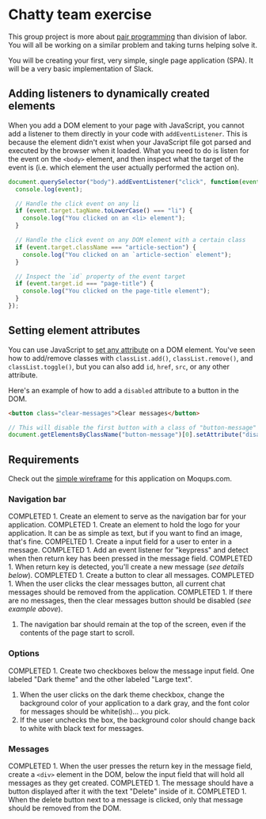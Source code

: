 # Chatty team exercise

This group project is more about [pair programming](http://www.wikihow.com/Pair-Program) than division of labor. You will all be working on a similar problem and taking turns helping solve it.

You will be creating your first, very simple, single page application (SPA). It will be a very basic implementation of Slack.

## Adding listeners to dynamically created elements

When you add a DOM element to your page with JavaScript, you cannot add a listener to them directly in your code with `addEventListener`. This is because the element didn't exist when your JavaScript file got parsed and executed by the browser when it loaded. What you need to do is listen for the event on the `<body>` element, and then inspect what the target of the event is (i.e. which element the user actually performed the action on).

```js
document.querySelector("body").addEventListener("click", function(event) {
  console.log(event);

  // Handle the click event on any li
  if (event.target.tagName.toLowerCase() === "li") {
    console.log("You clicked on an <li> element");
  }

  // Handle the click event on any DOM element with a certain class
  if (event.target.className === "article-section") {
    console.log("You clicked on an `article-section` element");
  }

  // Inspect the `id` property of the event target
  if (event.target.id === "page-title") {
    console.log("You clicked on the page-title element");
  }
});
```

## Setting element attributes

You can use JavaScript to [set any attribute](https://developer.mozilla.org/en-US/docs/Web/API/Element/setAttribute) on a DOM element. You've seen how to add/remove classes with `classList.add()`, `classList.remove()`, and `classList.toggle()`, but you can also add `id`, `href`, `src`, or any other attribute.

Here's an example of how to add a `disabled` attribute to a button in the DOM.

```html
<button class="clear-messages">Clear messages</button>
```

```js
// This will disable the first button with a class of "button-message"
document.getElementsByClassName("button-message")[0].setAttribute("disabled", true);
```

## Requirements

Check out the [simple wireframe](https://app.moqups.com/chortlehoort/uGBbLbK46Y/view/page/a9d5cd7bf) for this application on Moqups.com.

### Navigation bar

COMPLETED 1. Create an element to serve as the navigation bar for your application.
COMPLETED 1. Create an element to hold the logo for your application. It can be as simple as text, but if you want to find an image, that's fine.
COMPELTED 1. Create a input field for a user to enter in a message.
COMPLETED 1. Add an event listener for "keypress" and detect when then return key has been pressed in the message field.
COMPLETED 1. When return key is detected, you'll create a new message (*see details below*).
COMPLETED 1. Create a button to clear all messages.
COMPLETED 1. When the user clicks the clear messages button, all current chat messages should be removed from the application.
COMPLETED 1. If there are no messages, then the clear messages button should be disabled (*see example above*).
1. The navigation bar should remain at the top of the screen, even if the contents of the page start to scroll.

### Options

COMPLETED 1. Create two checkboxes below the message input field. One labeled "Dark theme" and the other labeled "Large text".
1. When the user clicks on the dark theme checkbox, change the background color of your application to a dark gray, and the font color for messages should be white(ish)... you pick.
1. If the user unchecks the box, the background color should change back to white with black text for messages.

### Messages
COMPLETED 1. When the user presses the return key in the message field, create a `<div>` element in the DOM, below the input field that will hold all messages as they get created.
COMPLETED 1. The message should have a button displayed after it with the text "Delete" inside of it.
COMPLETED 1. When the delete button next to a message is clicked, only that message should be removed from the DOM.
  
